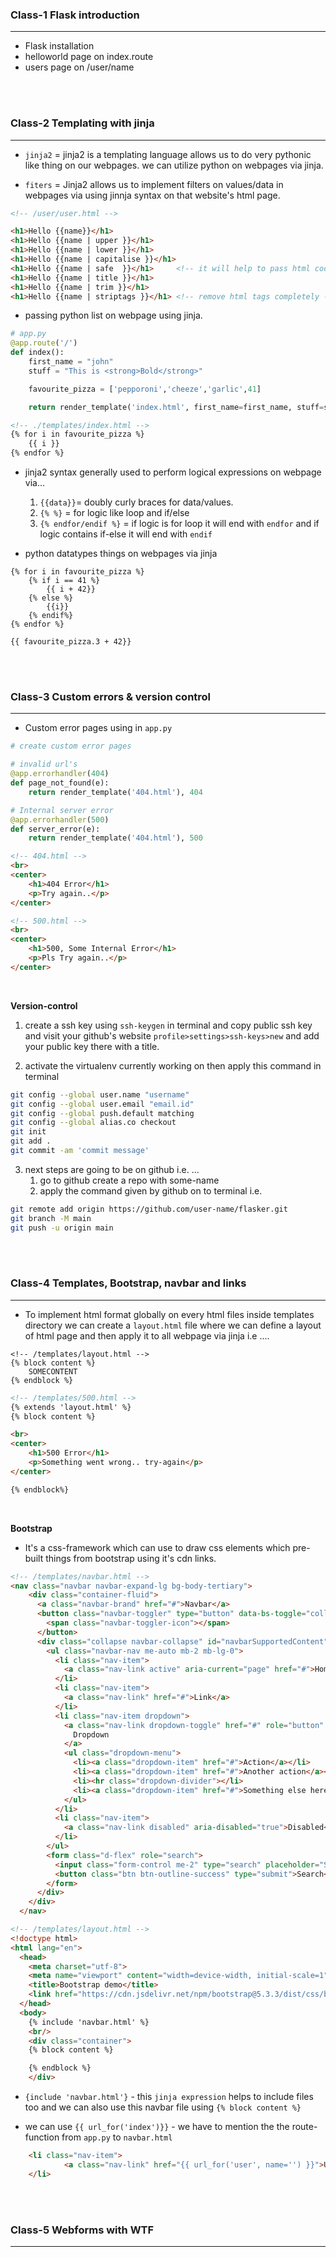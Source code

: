 ### Class-1 Flask introduction 
---
- Flask installation
- helloworld page on index.route
- users page on /user/name
<br/>
<br/>

### Class-2 Templating with jinja
---
- `jinja2` = jinja2 is a templating language allows us to do very pythonic like thing on our webpages. we can utilize python on webpages via jinja.

- `fiters` = Jinja2 allows us to implement filters on values/data in webpages via using jinnja syntax on that website's html page.
```html
<!-- /user/user.html -->

<h1>Hello {{name}}</h1>
<h1>Hello {{name | upper }}</h1>
<h1>Hello {{name | lower }}</h1>
<h1>Hello {{name | capitalise }}</h1>
<h1>Hello {{name | safe  }}</h1>     <!-- it will help to pass html code into app.py as html otherwise flask/django automatically remove html injections.  -->
<h1>Hello {{name | title }}</h1>
<h1>Hello {{name | trim }}</h1>
<h1>Hello {{name | striptags }}</h1> <!-- remove html tags completely -->
```

- passing python list on webpage using jinja.
```python
# app.py
@app.route('/')
def index():
    first_name = "john"
    stuff = "This is <strong>Bold</strong>"

    favourite_pizza = ['pepporoni','cheeze','garlic',41]

    return render_template('index.html', first_name=first_name, stuff=stuff, favourite_pizza=favourite_pizza)
``` 

```html
<!-- ./templates/index.html -->
{% for i in favourite_pizza %}
    {{ i }}
{% endfor %}
```


- jinja2 syntax generally used to perform logical expressions on webpage via... 
    1. `{{data}}`= doubly curly braces for data/values.
    2. `{% %}` = for logic like loop and if/else
    3. `{% endfor/endif %}` = if logic is for loop it will end with `endfor` and if logic contains if-else it will end with `endif`   

- python datatypes things on webpages via jinja
```jinja
{% for i in favourite_pizza %}
    {% if i == 41 %}
        {{ i + 42}}
    {% else %}
        {{i}}
    {% endif%}
{% endfor %}
```
    
```jinja
{{ favourite_pizza.3 + 42}}
```
<br/>
<br/>

### Class-3 Custom errors & version control
----
- Custom error pages using in `app.py`
```python
# create custom error pages

# invalid url's
@app.errorhandler(404)
def page_not_found(e):
    return render_template('404.html'), 404

# Internal server error
@app.errorhandler(500)
def server_error(e):
    return render_template('404.html'), 500
```

```html
<!-- 404.html -->
<br>
<center>
    <h1>404 Error</h1>
    <p>Try again..</p>
</center>
``` 

```html
<!-- 500.html -->
<br>
<center>
    <h1>500, Some Internal Error</h1>
    <p>Pls Try again..</p>
</center>
```
<br/>

**Version-control**

1. create a ssh key using `ssh-keygen` in terminal and copy public ssh key and visit your github's website `profile>settings>ssh-keys>new` and add your public key there with a title. 

2. activate the virtualenv currently working on then apply this command in terminal

```bash
git config --global user.name "username"
git config --global user.email "email.id"
git config --global push.default matching
git config --global alias.co checkout
git init
git add . 
git commit -am 'commit message'
```

3. next steps are going to be on github i.e. ...
    1. go to github create a repo with some-name
    2. apply the command given by github on to terminal i.e.
```bash
git remote add origin https://github.com/user-name/flasker.git
git branch -M main
git push -u origin main
```
<br/>
<br/>

### Class-4 Templates, Bootstrap, navbar and links
---
- To implement html format globally on every html files inside templates directory we can create a `layout.html` file where we can define a layout of html page and then apply it to all webpage via jinja i.e ....

```jinja
<!-- /templates/layout.html -->
{% block content %}
    SOMECONTENT
{% endblock %}
```
```html
<!-- /templates/500.html -->
{% extends 'layout.html' %}
{% block content %}

<br>
<center>
    <h1>500 Error</h1>
    <p>Something went wrong.. try-again</p>
</center>

{% endblock%}
```
<br/>

**Bootstrap**
- It's a css-framework which can use to draw css elements which pre-built things from bootstrap using it's cdn links.

```html
<!-- /templates/navbar.html -->
<nav class="navbar navbar-expand-lg bg-body-tertiary">
    <div class="container-fluid">
      <a class="navbar-brand" href="#">Navbar</a>
      <button class="navbar-toggler" type="button" data-bs-toggle="collapse" data-bs-target="#navbarSupportedContent" aria-controls="navbarSupportedContent" aria-expanded="false" aria-label="Toggle navigation">
        <span class="navbar-toggler-icon"></span>
      </button>
      <div class="collapse navbar-collapse" id="navbarSupportedContent">
        <ul class="navbar-nav me-auto mb-2 mb-lg-0">
          <li class="nav-item">
            <a class="nav-link active" aria-current="page" href="#">Home</a>
          </li>
          <li class="nav-item">
            <a class="nav-link" href="#">Link</a>
          </li>
          <li class="nav-item dropdown">
            <a class="nav-link dropdown-toggle" href="#" role="button" data-bs-toggle="dropdown" aria-expanded="false">
              Dropdown
            </a>
            <ul class="dropdown-menu">
              <li><a class="dropdown-item" href="#">Action</a></li>
              <li><a class="dropdown-item" href="#">Another action</a></li>
              <li><hr class="dropdown-divider"></li>
              <li><a class="dropdown-item" href="#">Something else here</a></li>
            </ul>
          </li>
          <li class="nav-item">
            <a class="nav-link disabled" aria-disabled="true">Disabled</a>
          </li>
        </ul>
        <form class="d-flex" role="search">
          <input class="form-control me-2" type="search" placeholder="Search" aria-label="Search">
          <button class="btn btn-outline-success" type="submit">Search</button>
        </form>
      </div>
    </div>
  </nav>
```

```html
<!-- /templates/layout.html -->
<!doctype html>
<html lang="en">
  <head>
    <meta charset="utf-8">
    <meta name="viewport" content="width=device-width, initial-scale=1">
    <title>Bootstrap demo</title>
    <link href="https://cdn.jsdelivr.net/npm/bootstrap@5.3.3/dist/css/bootstrap.min.css" rel="stylesheet" integrity="sha384-QWTKZyjpPEjISv5WaRU9OFeRpok6YctnYmDr5pNlyT2bRjXh0JMhjY6hW+ALEwIH" crossorigin="anonymous">
  </head>
  <body>
    {% include 'navbar.html' %}
    <br/>
    <div class="container">
    {% block content %}

    {% endblock %}
    </div>
```


- `{include 'navbar.html'}` - this `jinja expression` helps to include files too and we can also use this navbar file using `{% block content %}`

- we can use `{{ url_for('index')}}` - we have to mention the the route-function from `app.py` to `navbar.html`

```html
    <li class="nav-item">
            <a class="nav-link" href="{{ url_for('user', name='') }}">User Profile</a>
    </li>
```
<br/>
<br/>

### Class-5 Webforms with WTF
---
